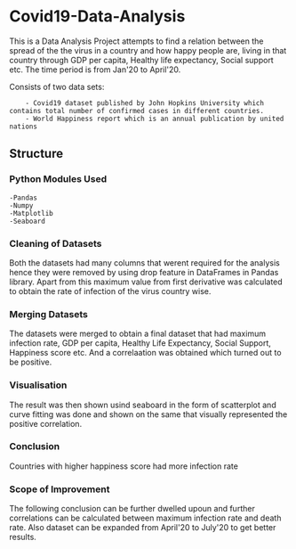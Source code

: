 # Covid19-Data-Analysis
This is a Data Analysis Project attempts to find a relation between the spread of the the virus in a country and how happy people are, living in that country through GDP per capita, Healthy life expectancy, Social support etc.
The time period is from Jan'20 to April'20. 

Consists of two data sets:
    
		- Covid19 dataset published by John Hopkins University which contains total number of confirmed cases in different countries.
		- World Happiness report which is an annual publication by united nations
		
## Structure
### Python Modules Used

	-Pandas
	-Numpy
	-Matplotlib
	-Seaboard

### Cleaning of Datasets
Both the datasets had many columns that werent required for the analysis hence they were removed by using drop feature in DataFrames in Pandas library. Apart from this maximum value from first derivative was calculated to obtain the rate of infection of the virus country wise.

### Merging Datasets
The datasets were merged to obtain a final dataset that had maximum infection rate, GDP per capita, Healthy Life Expectancy, Social Support, Happiness score etc. And a correlaation was obtained which turned out to be positive.

### Visualisation 
The result was then shown usind seaboard in the form of scatterplot and curve fitting was done and shown on the same that visually represented the positive correlation.

### Conclusion 
Countries with higher happiness score had more infection rate

### Scope of Improvement 
The following conclusion can be further dwelled upoun and further correlations can be calculated between maximum infection rate and death rate. Also dataset can be expanded from April'20 to July'20 to get better results.
